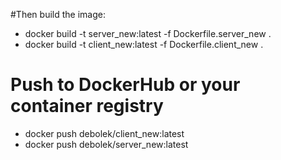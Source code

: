 #Then build the image:

- docker build -t server_new:latest -f Dockerfile.server_new .
- docker build -t client_new:latest -f Dockerfile.client_new .





# Push to DockerHub or your container registry

- docker push debolek/client_new:latest
- docker push debolek/server_new:latest

